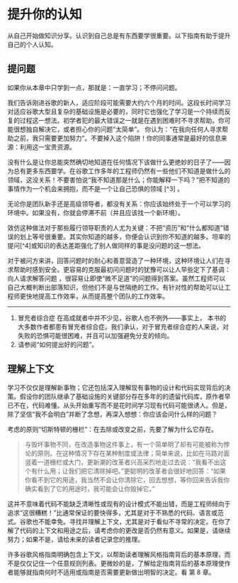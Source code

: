 # 提升你的认知

从自己开始做知识分享。认识到自己总是有东西要学很重要。以下指南有助于提升自己的个人认知。

## 提问题

如果你从本章中只学到一点，那就是：一直学习；不停问问题。

我们告诉刚进谷歌的新人，适应阶段可能需要大约六个月的时间。这段长时间学习对适应谷歌大型且复杂的基础设施是必要的，同时它也强化了学习是一个持续而反复的过程这一想法。初学者犯的最大错误之一就是在遇到困难时不寻求帮助。你可能很想独自解决它，或者担心你的问题“太简单”。 你认为：“在我向任何人寻求帮助之前，我只需要更加努力”。不要掉入这个陷阱！你的同事通常是最好的信息来源：利用这一宝贵资源。

没有什么是让你总能突然确切地知道在任何情况下该做什么更绝妙的日子了——因为总有更多东西要学。在谷歌工作多年的工程师仍然有一些他们不知道是做什么的领域，这没关系！不要害怕说“我不知道那是什么；你能解释一下吗？”把不知道的事情作为一个机会来拥抱，而不是一个让自己恐惧的领域 [^3] 。

无论你是团队新手还是高级领导者，都没有关系：你应该始终处于一个可以学习的环境中。如果没有，你就会停滞不前（并且应该找一个新环境）。

效仿这种做法对于那些履行领导职责的人尤为关键：不把“资历”和“什么都知道”错误的划上等号很重要。其实你知道的越多，你便会认识到你不知道的越多。坦率的提问[^4]或知识的表达差距强化了别人做同样的事是没问题的这一想法。


对于被问方来讲，回答问题时的耐心和善意营造了一种环境，这种环境让人们在寻求帮助时感到安全。更容易的克服最初问问题时的犹豫可以让人早些定下了基调：向人请求解答问题 ，很容易让即使“微不足道”的问题得到答案。虽然工程师可以自己大概判断出部落知识，但他们不是与世隔绝的工作。有针对性的帮助可以让工程师更快地提高工作效率，从而提高整个团队的工作效率。

---
1. 冒充者综合症 在高成就者中并不少见，谷歌人也不例外——事实上， 本书的大多数作者都患有冒充者综合症。我们承认，对于冒充者综合症的人来说，对失败的恐惧可能很困难，并且可以加强避免分支的倾向。
1. 请参阅“如何提出好的问题”。

## 理解上下文

学习不仅仅是理解新事物；它还包括深入理解现有事物的设计和代码实现背后的决策。假设你的团队继承了基础设施的关键部分存在多年的的遗留代码库，原作者早已不在，代码难懂。从头开始重写而不是花时间学习现有代码可能很诱人。但是，除了坚信“我不会明白”并断了念想，再深入想想：你应该会问什么样的问题？

考虑的原则“切斯特顿的栅栏”：在去除或改变之前，先要了解为什么它存在。

> 与毁坏事物不同，在改造事物这件事上，有一个简单明了却有可能被称为悖论的原则。在这种情况下存在某种制度或法律；简单来说，比如在马路对面竖着一道栅栏或大门，更新潮的改革者兴高采烈地走过去说：“我看不出这个有什么用；让我们把它清除掉吧。”更聪明的改革者会很好地回答：“如果你看不到它的用途，我当然不会让你清除它，回去想想，等你回来告诉我你确实看到了它的用途时，我可能会让你毁掉它。”

这并不意味着代码不能缺乏清晰性或现有的设计模式不能出错，而是工程师倾向于追求“这很糟糕！”比通常保证的要快得多，尤其是对于不熟悉的代码、语言或范式。谷歌也不能幸免。寻找并理解上下文，尤其是对于看似不寻常的决定。在你了解了代码的上下文和用途之后，请考虑你的更改是否仍然有意义。如果是，请继续努力；如果不是，请给未来的读者记录您的推理。

许多谷歌风格指南明确包含上下文，以帮助读者理解风格指南背后的基本原理，而不是仅仅记住一个任意规则列表。更微妙的是，了解给定指南背后的基本原理使作者能够就指南何时不适用或指南是否需要更新做出明智的决定。看 第 8 章。